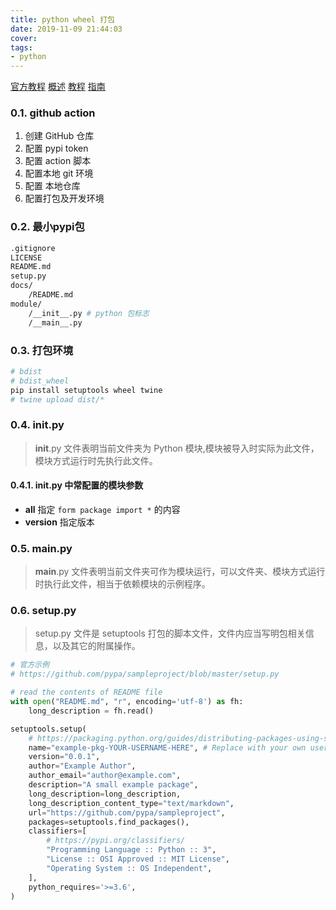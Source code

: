 ```yaml
---
title: python wheel 打包
date: 2019-11-09 21:44:03
cover:
tags:
- python
---
```


[官方教程](https://packaging.python.org/)
[概述](https://packaging.python.org/overview/)
[教程](https://packaging.python.org/tutorials/)
[指南](https://packaging.python.org/guides/)

<!-- more -->

### 0.1. github action

1. 创建 GitHub 仓库
1. 配置 pypi token
1. 配置 action 脚本
1. 配置本地 git 环境
1. 配置 本地仓库
1. 配置打包及开发环境

### 0.2. 最小pypi包

```sh
.gitignore
LICENSE
README.md
setup.py
docs/
    /README.md
module/
    /__init__.py # python 包标志
    /__main__.py
```

### 0.3. 打包环境

```sh
# bdist
# bdist_wheel
pip install setuptools wheel twine
# twine upload dist/*
```

### 0.4. __init__.py

> __init__.py 文件表明当前文件夹为 Python 模块,模块被导入时实际为此文件，模块方式运行时先执行此文件。

#### 0.4.1. __init__.py 中常配置的模块参数

- __all__ 指定 `form package import *` 的内容
- __version__ 指定版本

### 0.5. __main__.py

> __main__.py 文件表明当前文件夹可作为模块运行，可以文件夹、模块方式运行时执行此文件，相当于依赖模块的示例程序。

### 0.6. setup.py

> setup.py 文件是 setuptools 打包的脚本文件，文件内应当写明包相关信息，以及其它的附属操作。

```py
# 官方示例
# https://github.com/pypa/sampleproject/blob/master/setup.py

# read the contents of README file
with open("README.md", "r", encoding='utf-8') as fh:
    long_description = fh.read()

setuptools.setup(
    # https://packaging.python.org/guides/distributing-packages-using-setuptools/
    name="example-pkg-YOUR-USERNAME-HERE", # Replace with your own username
    version="0.0.1",
    author="Example Author",
    author_email="author@example.com",
    description="A small example package",
    long_description=long_description,
    long_description_content_type="text/markdown",
    url="https://github.com/pypa/sampleproject",
    packages=setuptools.find_packages(),
    classifiers=[
        # https://pypi.org/classifiers/
        "Programming Language :: Python :: 3",
        "License :: OSI Approved :: MIT License",
        "Operating System :: OS Independent",
    ],
    python_requires='>=3.6',
)
```
